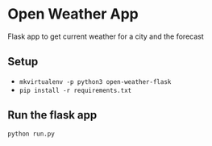 # Open Weather App
Flask app to get current weather for a city and the forecast

## Setup
* `mkvirtualenv -p python3 open-weather-flask`
* `pip install -r requirements.txt`

## Run the flask app
`python run.py`